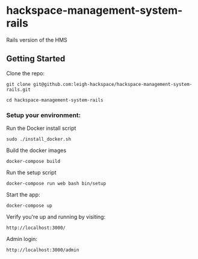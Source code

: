 # hackspace-management-system-rails

Rails version of the HMS

## Getting Started

Clone the repo:

`git clone git@github.com:leigh-hackspace/hackspace-management-system-rails.git`

`cd hackspace-management-system-rails`

### Setup your environment:

Run the Docker install script

`sudo ./install_docker.sh`

Build the docker images

`docker-compose build`

Run the setup script

`docker-compose run web bash bin/setup`

Start the app:

`docker-compose up`

Verify you're up and running by visiting:

`http://localhost:3000/`

Admin login:

`http://localhost:3000/admin`



